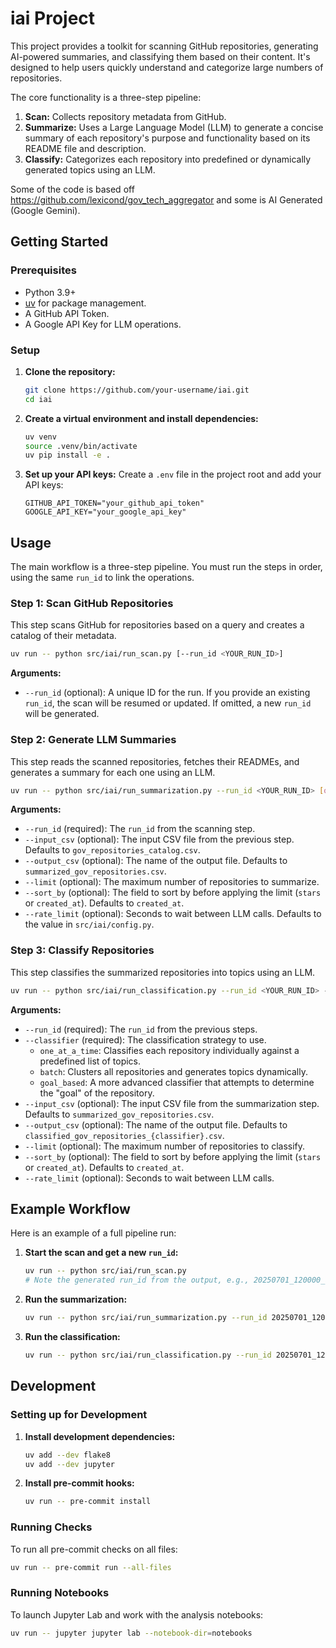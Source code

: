 # iai Project

This project provides a toolkit for scanning GitHub repositories, generating AI-powered summaries, and classifying them based on their content. It's designed to help users quickly understand and categorize large numbers of repositories.

The core functionality is a three-step pipeline:
1.  **Scan:** Collects repository metadata from GitHub.
2.  **Summarize:** Uses a Large Language Model (LLM) to generate a concise summary of each repository's purpose and functionality based on its README file and description.
3.  **Classify:** Categorizes each repository into predefined or dynamically generated topics using an LLM.

Some of the code is based off https://github.com/lexicond/gov_tech_aggregator and some is AI Generated (Google Gemini).

## Getting Started

### Prerequisites

*   Python 3.9+
*   [uv](https://docs.astral.sh/uv/getting-started/) for package management.
*   A GitHub API Token.
*   A Google API Key for LLM operations.

### Setup

1.  **Clone the repository:**
    ```bash
    git clone https://github.com/your-username/iai.git
    cd iai
    ```

2.  **Create a virtual environment and install dependencies:**
    ```bash
    uv venv
    source .venv/bin/activate
    uv pip install -e .
    ```

3.  **Set up your API keys:**
    Create a `.env` file in the project root and add your API keys:
    ```
    GITHUB_API_TOKEN="your_github_api_token"
    GOOGLE_API_KEY="your_google_api_key"
    ```

## Usage

The main workflow is a three-step pipeline. You must run the steps in order, using the same `run_id` to link the operations.

### Step 1: Scan GitHub Repositories

This step scans GitHub for repositories based on a query and creates a catalog of their metadata.

```bash
uv run -- python src/iai/run_scan.py [--run_id <YOUR_RUN_ID>]
```

**Arguments:**

*   `--run_id` (optional): A unique ID for the run. If you provide an existing `run_id`, the scan will be resumed or updated. If omitted, a new `run_id` will be generated.

### Step 2: Generate LLM Summaries

This step reads the scanned repositories, fetches their READMEs, and generates a summary for each one using an LLM.

```bash
uv run -- python src/iai/run_summarization.py --run_id <YOUR_RUN_ID> [options]
```

**Arguments:**

*   `--run_id` (required): The `run_id` from the scanning step.
*   `--input_csv` (optional): The input CSV file from the previous step. Defaults to `gov_repositories_catalog.csv`.
*   `--output_csv` (optional): The name of the output file. Defaults to `summarized_gov_repositories.csv`.
*   `--limit` (optional): The maximum number of repositories to summarize.
*   `--sort_by` (optional): The field to sort by before applying the limit (`stars` or `created_at`). Defaults to `created_at`.
*   `--rate_limit` (optional): Seconds to wait between LLM calls. Defaults to the value in `src/iai/config.py`.

### Step 3: Classify Repositories

This step classifies the summarized repositories into topics using an LLM.

```bash
uv run -- python src/iai/run_classification.py --run_id <YOUR_RUN_ID> --classifier <CLASSIFIER_TYPE> [options]
```

**Arguments:**

*   `--run_id` (required): The `run_id` from the previous steps.
*   `--classifier` (required): The classification strategy to use.
    *   `one_at_a_time`: Classifies each repository individually against a predefined list of topics.
    *   `batch`: Clusters all repositories and generates topics dynamically.
    *   `goal_based`: A more advanced classifier that attempts to determine the "goal" of the repository.
*   `--input_csv` (optional): The input CSV file from the summarization step. Defaults to `summarized_gov_repositories.csv`.
*   `--output_csv` (optional): The name of the output file. Defaults to `classified_gov_repositories_{classifier}.csv`.
*   `--limit` (optional): The maximum number of repositories to classify.
*   `--sort_by` (optional): The field to sort by before applying the limit (`stars` or `created_at`). Defaults to `created_at`.
*   `--rate_limit` (optional): Seconds to wait between LLM calls.

## Example Workflow

Here is an example of a full pipeline run:

1.  **Start the scan and get a new `run_id`:**
    ```bash
    uv run -- python src/iai/run_scan.py
    # Note the generated run_id from the output, e.g., 20250701_120000_abcdef12
    ```

2.  **Run the summarization:**
    ```bash
    uv run -- python src/iai/run_summarization.py --run_id 20250701_120000_abcdef12
    ```

3.  **Run the classification:**
    ```bash
    uv run -- python src/iai/run_classification.py --run_id 20250701_120000_abcdef12 --classifier batch
    ```

## Development

### Setting up for Development

1.  **Install development dependencies:**
    ```bash
    uv add --dev flake8
    uv add --dev jupyter
    ```

2.  **Install pre-commit hooks:**
    ```bash
    uv run -- pre-commit install
    ```

### Running Checks

To run all pre-commit checks on all files:
```bash
uv run -- pre-commit run --all-files
```

### Running Notebooks

To launch Jupyter Lab and work with the analysis notebooks:
```bash
uv run -- jupyter jupyter lab --notebook-dir=notebooks
```
